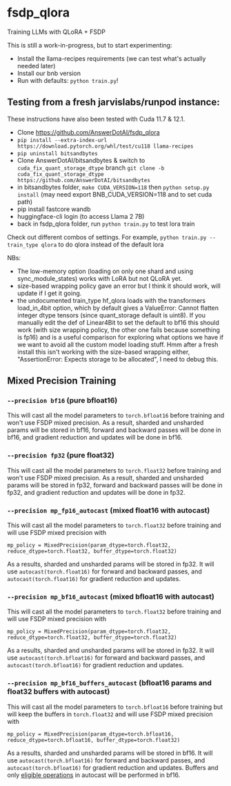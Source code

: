 # fsdp_qlora
Training LLMs with QLoRA + FSDP

This is still a work-in-progress, but to start experimenting:

- Install the llama-recipes requirements (we can test what's actually needed later)
- Install our bnb version
- Run with defaults: `python train.py`!

## Testing from a fresh jarvislabs/runpod instance:
These instructions have also been tested with Cuda 11.7 & 12.1.

- Clone https://github.com/AnswerDotAI/fsdp_qlora
- `pip install --extra-index-url https://download.pytorch.org/whl/test/cu118 llama-recipes`
- `pip uninstall bitsandbytes`
- Clone AnswerDotAI/bitsandbytes & switch to `cuda_fix_quant_storage_dtype` branch `git clone -b cuda_fix_quant_storage_dtype https://github.com/AnswerDotAI/bitsandbytes`
- in bitsandbytes folder, `make CUDA_VERSION=118` then `python setup.py install` (may need export BNB_CUDA_VERSION=118 and to set cuda path)
- pip install fastcore wandb
- huggingface-cli login (to access Llama 2 7B)
- back in fsdp_qlora folder, run `python train.py` to test lora train

Check out different combos of settings. For example,
`python train.py --train_type qlora` to do qlora instead of the default lora

NBs:

- The low-memory option (loading on only one shard and using sync_module_states) works with LoRA but not QLoRA yet. 
- size-based wrapping policy gave an error but I think it should work, will update if I get it going.
- the undocumented train_type hf_qlora loads with the transformers load_in_4bit option, which by default gives a ValueError: Cannot flatten integer dtype tensors (since quant_storage default is uint8). If you manually edit the def of Linear4Bit to set the default to bf16 this should work (with size wrapping policy, the other one fails because something is fp16) and is a useful comparison for exploring what options we have if we want to avoid all the custom model loading stuff. Hmm after a fresh install this isn't working with the size-based wrapping either, "AssertionError: Expects storage to be allocated", I need to debug this.


## Mixed Precision Training

### `--precision bf16` (pure bfloat16)

This will cast all the model parameters to `torch.bfloat16` before training and won't use FSDP mixed precision. As a result, sharded and unsharded params will be stored in bf16, forward and backward passes will be done in bf16, and gradient reduction and updates will be done in bf16.

### `--precision fp32` (pure float32)

This will cast all the model parameters to `torch.float32` before training and won't use FSDP mixed precision. As a result, sharded and unsharded params will be stored in fp32, forward and backward passes will be done in fp32, and gradient reduction and updates will be done in fp32.


### `--precision mp_fp16_autocast` (mixed float16 with autocast)

This will cast all the model parameters to `torch.float32` before training and will use FSDP mixed precision with 

```
mp_policy = MixedPrecision(param_dtype=torch.float32, reduce_dtype=torch.float32, buffer_dtype=torch.float32)
```

As a results, sharded and unsharded params will be stored in fp32. It will use `autocast(torch.float16)` for forward and backward passes, and `autocast(torch.float16)` for gradient reduction and updates.


### `--precision mp_bf16_autocast` (mixed bfloat16 with autocast)

This will cast all the model parameters to `torch.float32` before training and will use FSDP mixed precision with 

```
mp_policy = MixedPrecision(param_dtype=torch.float32, reduce_dtype=torch.float32, buffer_dtype=torch.float32)
```

As a results, sharded and unsharded params will be stored in fp32. It will use `autocast(torch.bfloat16)` for forward and backward passes, and `autocast(torch.bfloat16)` for gradient reduction and updates.


### `--precision mp_bf16_buffers_autocast` (bfloat16 params and float32 buffers with autocast)

This will cast all the model parameters to `torch.bfloat16` before training but will keep the buffers in `torch.float32` and will use FSDP mixed precision with 

```
mp_policy = MixedPrecision(param_dtype=torch.bfloat16, reduce_dtype=torch.bfloat16, buffer_dtype=torch.float32)
```

As a results, sharded and unsharded params will be stored in bf16. It will use `autocast(torch.bfloat16)` for forward and backward passes, and `autocast(torch.bfloat16)` for gradient reduction and updates. Buffers and only [eligible operations](https://pytorch.org/docs/stable/amp.html#cuda-ops-that-can-autocast-to-float16) in autocast will be performed in bf16.
